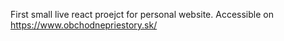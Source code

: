 First small live react proejct for personal website. Accessible on https://www.obchodnepriestory.sk/
